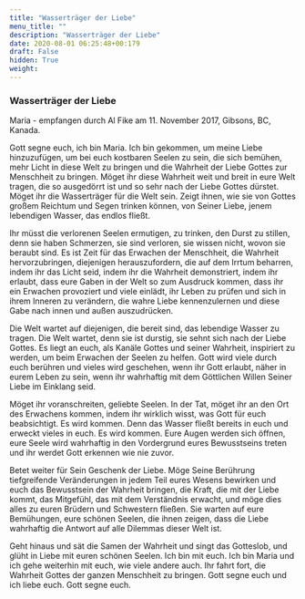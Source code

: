 ```yaml
---
title: "Wasserträger der Liebe"
menu_title: ""
description: "Wasserträger der Liebe"
date: 2020-08-01 06:25:48+00:179
draft: False
hidden: True
weight:
---
```

### Wasserträger der Liebe

Maria - empfangen durch Al Fike am 11. November 2017, Gibsons, BC, Kanada.

Gott segne euch, ich bin Maria. Ich bin gekommen, um meine Liebe hinzuzufügen, um bei euch kostbaren Seelen zu sein, die sich bemühen, mehr Licht in diese Welt zu bringen und die Wahrheit der Liebe Gottes zur Menschheit zu bringen. Möget ihr diese Wahrheit weit und breit in eure Welt tragen, die so ausgedörrt ist und so sehr nach der Liebe Gottes dürstet. Möget ihr die Wasserträger für die Welt sein. Zeigt ihnen, wie sie von Gottes großem Reichtum und Segen trinken können, von Seiner Liebe, jenem lebendigen Wasser, das endlos fließt.

Ihr müsst die verlorenen Seelen ermutigen, zu trinken, den Durst zu stillen, denn sie haben Schmerzen, sie sind verloren, sie wissen nicht, wovon sie beraubt sind. Es ist Zeit für das Erwachen der Menschheit, die Wahrheit hervorzubringen, diejenigen herauszufordern, die auf dem Irrtum beharren, indem ihr das Licht seid, indem ihr die Wahrheit demonstriert, indem ihr erlaubt, dass eure Gaben in der Welt so zum Ausdruck kommen, dass ihr ein Erwachen provoziert und viele einlädt, ihr Leben zu prüfen und sich in ihrem Inneren zu verändern, die wahre Liebe kennenzulernen und diese Gabe nach innen und außen auszudrücken.

Die Welt wartet auf diejenigen, die bereit sind, das lebendige Wasser zu tragen. Die Welt wartet, denn sie ist durstig, sie sehnt sich nach der Liebe Gottes. Es liegt an euch, als Kanäle Gottes und seiner Wahrheit, inspiriert zu werden, um beim Erwachen der Seelen zu helfen. Gott wird viele durch euch berühren und vieles wird geschehen, wenn ihr Gott erlaubt, näher in eurem Leben zu sein, wenn ihr wahrhaftig mit dem Göttlichen Willen Seiner Liebe im Einklang seid.

Möget ihr voranschreiten, geliebte Seelen. In der Tat, möget ihr an den Ort des Erwachens kommen, indem ihr wirklich wisst, was Gott für euch beabsichtigt. Es wird kommen. Denn das Wasser fließt bereits in euch und erweckt vieles in euch. Es wird kommen. Eure Augen werden sich öffnen, eure Seele wird wahrhaftig in den Vordergrund eures Bewusstseins treten und ihr werdet Gott erkennen wie nie zuvor.

Betet weiter für Sein Geschenk der Liebe. Möge Seine Berührung tiefgreifende Veränderungen in jedem Teil eures Wesens bewirken und euch das Bewusstsein der Wahrheit bringen, die Kraft, die mit der Liebe kommt, das Mitgefühl, das mit dem Verständnis erwacht, und möge dies alles zu euren Brüdern und Schwestern fließen. Sie warten auf eure Bemühungen, eure schönen Seelen, die ihnen zeigen, dass die Liebe wahrhaftig die Antwort auf alle Dilemmas dieser Welt ist.

Geht hinaus und sät die Samen der Wahrheit und singt das Gotteslob, und glüht in Liebe mit euren schönen Seelen. Ich bin mit euch. Ich bin Maria und ich gehe weiterhin mit euch, wie viele andere auch. Ihr fahrt fort, die Wahrheit Gottes der ganzen Menschheit zu bringen. Gott segne euch und ich liebe euch. Gott segne euch.
